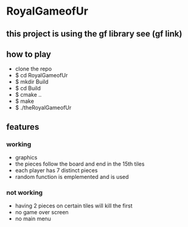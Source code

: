 # RoyalGameofUr

## this project is using the gf library see (gf link)

## how to play
- clone the repo
- $ cd RoyalGameofUr
- $ mkdir Build
- $ cd Build
- $ cmake ..
- $ make
- $ ./theRoyalGameofUr

## features
### working
- graphics
- the pieces follow the board and end in the 15th tiles
- each player has 7 distinct pieces
- random function is emplemented and is used
### not working
- having 2 pieces on certain tiles will kill the first
- no game over screen
- no main menu
